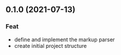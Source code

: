 ## 0.1.0 (2021-07-13)

### Feat

- define and implement the markup parser
- create initial project structure
